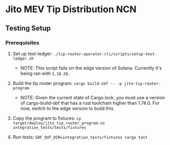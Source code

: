 # Jito MEV Tip Distribution NCN

## Testing Setup

### Prerequisites
1. Set up test-ledger: `./tip-router-operator-cli/scripts/setup-test-ledger.sh`
    * NOTE: This script fails on the edge version of Solana. Currently it's being ran 
    with `1.18.26`.

2. Build the tip router program: `cargo build-sbf -- -p jito-tip-router-program`
    * NOTE: Given the current state of Cargo.lock, you must use a version of cargo-build-sbf that 
    has a rust toolchain higher than 1.74.0. For now, switch to the edge version to build this.

3. Copy the program to fixtures: `cp target/deploy/jito_tip_router_program.so integration_tests/tests/fixtures`

3. Run tests: `SBF_OUT_DIR=integration_tests/fixtures cargo test`